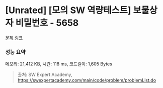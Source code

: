 # [Unrated] [모의 SW 역량테스트] 보물상자 비밀번호 - 5658 

[문제 링크](https://swexpertacademy.com/main/code/problem/problemDetail.do?contestProbId=AWXRUN9KfZ8DFAUo) 

### 성능 요약

메모리: 21,412 KB, 시간: 118 ms, 코드길이: 1,605 Bytes



> 출처: SW Expert Academy, https://swexpertacademy.com/main/code/problem/problemList.do